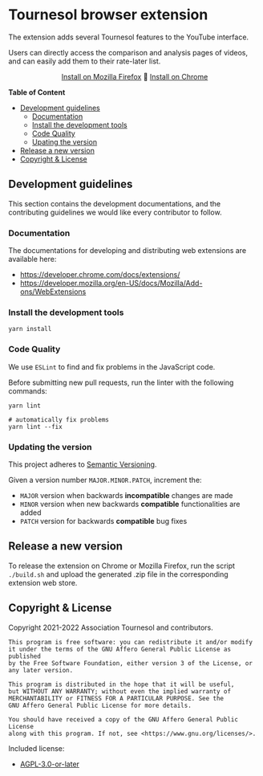# Tournesol browser extension

The extension adds several Tournesol features to the YouTube interface.

Users can directly access the comparison and analysis pages of videos, and can
easily add them to their rate-later list.

<p align="center">
  <a href="https://addons.mozilla.org/en-US/firefox/addon/tournesol-extension/">Install on Mozilla Firefox</a>
  🌻
  <a href="https://chrome.google.com/webstore/detail/tournesol-extension/nidimbejmadpggdgooppinedbggeacla">Install on Chrome</a>
  <br>
</p>

**Table of Content**

- [Development guidelines](#development-guidelines)
  - [Documentation](#documentation)
  - [Install the development tools](#install-the-development-tools)
  - [Code Quality](#code-quality)
  - [Upating the version](#updating-the-version)
- [Release a new version](#release-a-new-version)
- [Copyright & License](#copyright--license)

## Development guidelines

This section contains the development documentations, and the contributing
guidelines we would like every contributor to follow.

### Documentation

The documentations for developing and distributing web extensions are
available here:
- https://developer.chrome.com/docs/extensions/
- https://developer.mozilla.org/en-US/docs/Mozilla/Add-ons/WebExtensions

### Install the development tools

```shell
yarn install
```

### Code Quality

We use `ESLint` to find and fix problems in the JavaScript code.

Before submitting new pull requests, run the linter with the following
commands:

```shell
yarn lint

# automatically fix problems
yarn lint --fix
```

### Updating the version

This project adheres to [Semantic Versioning][semantic-versioning].

Given a version number `MAJOR.MINOR.PATCH`, increment the:

- `MAJOR` version when backwards **incompatible** changes are made
- `MINOR` version when new backwards **compatible** functionalities are added
- `PATCH` version for backwards **compatible** bug fixes

## Release a new version

To release the extension on Chrome or Mozilla Firefox, run the script `./build.sh`
and upload the generated .zip file in the corresponding extension web store.

## Copyright & License

Copyright 2021-2022 Association Tournesol and contributors.

    This program is free software: you can redistribute it and/or modify
    it under the terms of the GNU Affero General Public License as published
    by the Free Software Foundation, either version 3 of the License, or
    any later version.

    This program is distributed in the hope that it will be useful,
    but WITHOUT ANY WARRANTY; without even the implied warranty of
    MERCHANTABILITY or FITNESS FOR A PARTICULAR PURPOSE. See the
    GNU Affero General Public License for more details.

    You should have received a copy of the GNU Affero General Public License
    along with this program. If not, see <https://www.gnu.org/licenses/>.

Included license:
 - [AGPL-3.0-or-later](./LICENSE)

[download-chrome]: https://chrome.google.com/webstore/detail/tournesol-extension/nidimbejmadpggdgooppinedbggeacla
[download-firefox]: https://addons.mozilla.org/en-US/firefox/addon/tournesol-extension/

[semantic-versioning]: https://semver.org/
